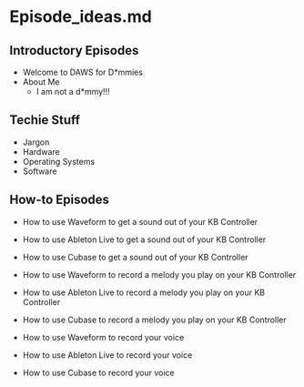
# Episode_ideas.md

## Introductory Episodes

- Welcome to DAWS for D\*mmies
- About Me
  - I am not a d\*mmy!!!

## Techie Stuff

- Jargon
- Hardware
- Operating Systems
- Software

## How-to Episodes

- How to use Waveform to get a sound out of your KB Controller
- How to use Ableton Live to get a sound out of your KB Controller
- How to use Cubase to get a sound out of your KB Controller

- How to use Waveform to record a melody you play on your KB Controller
- How to use Ableton Live to record a melody you play on your KB Controller
- How to use Cubase to record a melody you play on your KB Controller
 
- How to use Waveform to record your voice
- How to use Ableton Live to record your voice
- How to use Cubase to record your voice
 


